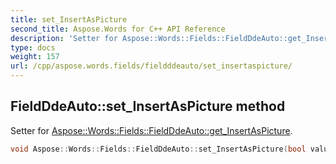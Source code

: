 ```yaml
---
title: set_InsertAsPicture
second_title: Aspose.Words for C++ API Reference
description: 'Setter for Aspose::Words::Fields::FieldDdeAuto::get_InsertAsPicture.'
type: docs
weight: 157
url: /cpp/aspose.words.fields/fieldddeauto/set_insertaspicture/
---
```

## FieldDdeAuto::set_InsertAsPicture method


Setter for [Aspose::Words::Fields::FieldDdeAuto::get_InsertAsPicture](../get_insertaspicture/).

```cpp
void Aspose::Words::Fields::FieldDdeAuto::set_InsertAsPicture(bool value)
```

